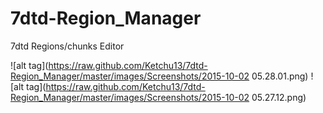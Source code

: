﻿# 7dtd-Region_Manager
7dtd Regions/chunks Editor

![alt tag](https://raw.github.com/Ketchu13/7dtd-Region_Manager/master/images/Screenshots/2015-10-02 05.28.01.png)
![alt tag](https://raw.github.com/Ketchu13/7dtd-Region_Manager/master/images/Screenshots/2015-10-02 05.27.12.png)

